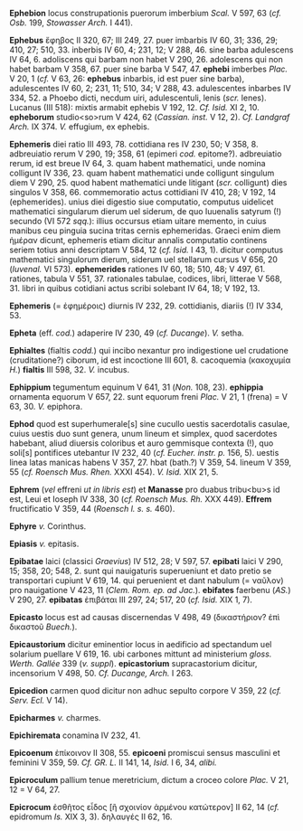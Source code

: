**Ephebion** locus construpationis puerorum imberbium *Scal.* V 597, 63
(*cf. Osb.* 199, *Stowasser Arch.* I 441).

**Ephebus** ἔφηβος II 320, 67; III 249, 27. puer imbarbis IV 60, 31;
336, 29; 410, 27; 510, 33. inberbis IV 60, 4; 231, 12; V 288, 46. sine
barba adulescens IV 64, 6. adoliscens qui barbam non habet V 290, 26.
adolescens qui non habet barbam V 358, 67. puer sine barba V 547, 47.
**ephebi** imberbes *Plac.* V 20, 1 (*cf.* V 63, 26: **ephebus**
inbarbis, id est puer sine barba), adulescentes IV 60, 2; 231, 11; 510,
34; V 288, 43. adulescentes inbarbes IV 334, 52. a Phoebo dicti, necdum
uiri, adulescentuli, lenis (*scr.* lenes). Lucanus (III 518): mixtis
armabit ephebis V 192, 12. *Cf. Isid.* XI 2, 10. **epheborum**
studio\<so\>rum V 424, 62 (*Cassian. inst.* V 12, 2). *Cf. Landgraf
Arch.* IX 374. *V.* effugium, ex ephebis.

**Ephemeris** diei ratio III 493, 78. cottidiana res IV 230, 50; V 358,
8. adbreuiatio rerum V 290, 19; 358, 61 (epimeri *cod.* epitome?).
adbreuiatio rerum, id est breue IV 64, 3. quam habent mathematici, unde
nomina colligunt IV 336, 23. quam habent mathematici unde colligunt
singulum diem V 290, 25. quod habent mathematici unde litigant (*scr.*
colligunt) dies singu­los V 358, 66. commemoratio actus cottidiani IV
410, 28; V 192, 14 (ephemerides). unius diei digestio siue computatio,
computus uidelicet mathematici singularum dierum uel siderum, de quo
Iuuenalis satyrum (!) secundo (VI 572 *sqq.*): illius occursus etiam
uitare memento, in cuius manibus ceu pinguia sucina tritas cernis
ephemeridas. Graeci enim diem ἡμέραv dicunt, ephemeris etiam dicitur
annalis computatio continens seriem totius anni descriptam V 584, 12
(*cf. Isid.* I 43, 1). dicitur computus mathematici singulorum dierum,
siderum uel stellarum cursus V 656, 20 (*Iuvenal.* VI 573).
**ephemerides** rationes IV 60, 18; 510, 48; V 497, 61. rationes, tabula
V 551, 37. rationales tabulae, codices, libri, litterae V 568, 31. libri
in quibus cotidiani actus scribi solebant IV 64, 18; V 192, 13.

**Ephemeris** (= ἐφημέροις) diurnis IV 232, 29. cottidianis, diariis (!)
IV 334, 53.

**Epheta** (eff. *cod.*) adaperire IV 230, 49 (*cf. Ducange*). *V.*
setha.

**Ephialtes** (fialtis *codd.*) qui incibo nexantur pro indigestione uel
crudatione (cruditatione?) ciborum, id est incoctione III 601, 8.
cacoquemia (κακοχυμία *H.*) **fialtis** III 598, 32. *V.* incubus.

**Ephippium** tegumentum equinum V 641, 31 (*Non.* 108, 23).
**ephippia** ornamenta equorum V 657, 22. sunt equorum freni *Plac.* V
21, 1 (frena) = V 63, 30. *V.* epiphora.

**Ephod** quod est superhumerale[s] sine cucullo uestis sacerdotalis
casulae, cuius uestis duo sunt genera, unum lineum et simplex, quod
sacerdotes habebant, aliud diuersis coloribus et auro gemmisque contexta
(!), quo soli[s] pontifices utebantur IV 232, 40 (*cf. Eucher. instr.
p.* 156, 5). uestis linea latas manicas habens V 357, 27. hbat (bath.?)
V 359, 54. lineum V 359, 55 (*cf. Roensch Mus. Rhen.* XXXI 454). *V.*
*Isid.* XIX 21, 5.

**Ephrem** (*vel* effreni *ut in libris est*) et **Manasse** pro duabus
tribu\<bu\>s id est, Leui et Ioseph IV 338, 30 (*cf. Roensch Mus. Rh.*
XXX 449). **Effrem** fructificatio V 359, 44 (*Roensch l. s. s.* 460).

**Ephyre** *v.* Corinthus.

**Epiasis** *v.* epitasis.

**Epibatae** laici (classici *Graevius*) IV 512, 28; V 597, 57.
**epibati** laici V 290, 15; 358, 20; 548, 2. sunt qui nauigaturis
superueniunt et dato pretio se transportari cupiunt V 619, 14. qui
peruenient et dant nabulum (= ναῦλον) pro nauigatione V 423, 11 (*Clem.
Rom. ep. ad Jac.*). **ebifates** faerbenu (*AS.*) V 290, 27.
**epibatas** ἐπιβάται III 297, 24; 517, 20 (*cf. Isid.* XIX 1, 7).

**Epicasto** locus est ad causas discernendas V 498, 49 (δικαστήριον?
ἐπὶ δικαστοῦ *Buech.*).

**Epicaustorium** dicitur eminentior locus in aedificio ad spectandum
uel solarium puellare V 619, 16. ubi carbones mittunt ad ministerium
*gloss. Werth. Gallée* 339 (*v. suppl*). **epicastorium**
supracastorium dicitur, incensorium V 498, 50. *Cf. Ducange, Arch.* I
263.

**Epicedion** carmen quod dicitur non adhuc sepulto corpore V 359, 22
(*cf. Serv. Ecl.* V 14).

**Epicharmes** *v.* charmes.

**Epichiremata** conamina IV 232, 41.

**Epicoenum** ἐπίκοινον II 308, 55. **epicoeni** promiscui sensus
masculini et feminini V 359, 59. *Cf. GR. L.* II 141, 14, *Isid.* I 6,
34, *alibi.*

**Epicroculum** pallium tenue meretricium, dictum a croceo colore
*Plac.* V 21, 12 = V 64, 27.

**Epicrocum** ἐσθῆτος εἶδος [ἢ σχοινίον ἀρμένου κατώτερον] II 62, 14
(*cf.* epidromum *Is.* XIX 3, 3). δηλαυγές II 62, 16.
